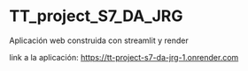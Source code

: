 # TT_project_S7_DA_JRG
Aplicación web construida con streamlit y render

link a la aplicación: https://tt-project-s7-da-jrg-1.onrender.com
